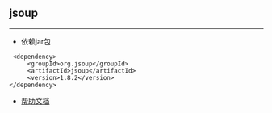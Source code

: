 ## jsoup

---

* 依赖jar包

```
 <dependency>
     <groupId>org.jsoup</groupId>
     <artifactId>jsoup</artifactId>
     <version>1.8.2</version>
</dependency>
```


* [帮助文档](http://www.open-open.com/jsoup/selector-syntax.htm)
